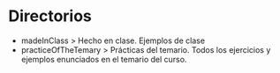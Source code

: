 # Directorios

- madeInClass > Hecho en clase. Ejemplos de clase
- practiceOfTheTemary > Prácticas del temario. Todos los ejercicios y ejemplos enunciados en el temario del curso.
